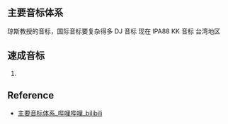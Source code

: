 ## 主要音标体系

琼斯教授的音标，国际音标要复杂得多
DJ 音标
现在 IPA88
KK 音标 台湾地区

## 速成音标

1. 



## Reference

- [主要音标体系_哔哩哔哩_bilibili](https://www.bilibili.com/video/BV1iV411z7Nj?p=2&vd_source=fd4ee36c98545e734618a1ca0e0847e9)
